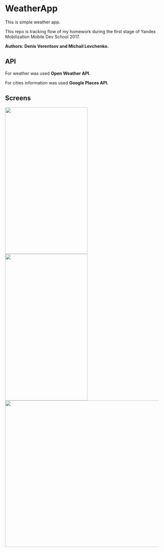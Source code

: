 # WeatherApp

This is simple weather app.

This repo is tracking flow of my homework during the first stage of Yandex Mobilization Mobile Dev School 2017.

**Authors: Denis Verentsov and Michail Levchenko.**

## API

For weather was used **Open Weather API.**

For cities information was used **Google Places API.**

## Screens

<img src="https://image.ibb.co/cZaDNF/photo_2017_08_13_22_13_59.jpg" width="270" height="480"><img src="https://image.ibb.co/dY669v/photo_2017_08_13_22_13_54.jpg" width="270" height="480">
<img src="https://image.ibb.co/cfz4wa/photo_2017_08_13_22_13_22.jpg" width="800" height="480">
